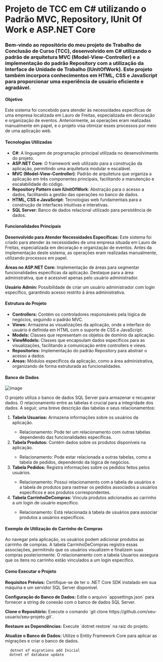 <!-- Início do README -->

<h1>Projeto de TCC em C# utilizando o Padrão MVC, Repository, IUnit Of Work e ASP.NET Core</h1>

<h3>Bem-vindo ao repositório do meu projeto de Trabalho de Conclusão de Curso (TCC), desenvolvido em C# utilizando o padrão de arquitetura MVC (Model-View-Controller) e a implementação do padrão Repository com a utilização da Interface de Unidade de Trabalho (IUnitOfWork). Este projeto também incorpora conhecimentos em HTML, CSS e JavaScript para proporcionar uma experiência de usuário eficiente e agradável.</h3>

<h4>Objetivo</h4>
<p>Este sistema foi concebido para atender às necessidades específicas de uma empresa localizada em Lauro de Freitas, especializada em decoração e organização de eventos. Anteriormente, as operações eram realizadas manualmente em papel, e o projeto visa otimizar esses processos por meio de uma aplicação web.</p>

<h4>Tecnologias Utilizadas</h4>
<ul>
  <li><strong>C#</strong>: A linguagem de programação principal utilizada no desenvolvimento do projeto.</li>
  <li><strong>ASP.NET Core</strong>: O framework web utilizado para a construção da aplicação, permitindo uma arquitetura modular e escalável.</li>
  <li><strong>MVC (Model-View-Controller)</strong>: Padrão de arquitetura que organiza a aplicação em três componentes principais, facilitando a manutenção e escalabilidade do código.</li>
  <li><strong>Repository Pattern com IUnitOfWork</strong>: Abstração para o acesso a dados, facilitando a gestão das operações no banco de dados.</li>
  <li><strong>HTML, CSS e JavaScript</strong>: Tecnologias web fundamentais para a construção de interfaces intuitivas e interativas.</li>
  <li><strong>SQL Server</strong>: Banco de dados relacional utilizado para persistência de dados.</li>
</ul>

<h4>Funcionalidades Principais</h4>
<p><strong>Desenvolvido para Atender Necessidades Específicas:</strong> Este sistema foi criado para atender às necessidades de uma empresa situada em Lauro de Freitas, especializada em decoração e organização de eventos. Antes da implementação deste sistema, as operações eram realizadas manualmente, utilizando processos em papel.</p>

<p><strong>Áreas no ASP.NET Core:</strong> Implementação de áreas para segmentar funcionalidades específicas da aplicação. Destaque para a área administrativa, que é acessível apenas pelo usuário administrador.</p>

<p><strong>Usuário Admin:</strong> Possibilidade de criar um usuário administrador com login específico, garantindo acesso restrito à área administrativa.</p>

<h4>Estrutura do Projeto</h4>
<ul>
  <li><strong>Controllers:</strong> Contém os controladores responsáveis pela lógica de negócios, seguindo o padrão MVC.</li>
  <li><strong>Views:</strong> Armazena as visualizações da aplicação, onde a interface do usuário é definida em HTML com o suporte de CSS e JavaScript.</li>
  <li><strong>Models:</strong> Classes que representam os objetos de domínio da aplicação.</li>
  <li><strong>ViewModels:</strong> Classes que encapsulam dados específicos para as visualizações, facilitando a comunicação entre controllers e views.</li>
  <li><strong>Repositories:</strong> Implementação do padrão Repository para abstrair o acesso a dados.</li>
  <li><strong>Areas:</strong> Módulos específicos da aplicação, como a área administrativa, organizando de forma estruturada as funcionalidades.</li>
</ul>

<h4>Banco de Dados</h4>

![image](https://github.com/victoremanuel12/TccProjectMatrizDecor/assets/93943734/98fdc562-d12f-45c1-bed2-2d3b43b9569a)

<p>O projeto utiliza o banco de dados SQL Server para armazenar e recuperar dados. O relacionamento entre as tabelas é crucial para a integridade dos dados. A seguir, uma breve descrição das tabelas e seus relacionamentos:</p>

<ol>
  <li><strong>Tabela Usuarios:</strong> Armazena informações sobre os usuários da aplicação.</li>
    <ul><li>Relacionamento: Pode ter um relacionamento com outras tabelas dependendo das funcionalidades específicas.</li></ul>
  <li><strong>Tabela Produtos:</strong> Contém dados sobre os produtos disponíveis na aplicação.</li>
    <ul><li>Relacionamento: Pode estar relacionada a outras tabelas, como a tabela de pedidos, dependendo da lógica de negócios.</li></ul>
  <li><strong>Tabela Pedidos:</strong> Registra informações sobre os pedidos feitos pelos usuários.</li>
    <ul><li>Relacionamento: Possui relacionamento com a tabela de usuários e a tabela de produtos para rastrear os pedidos associados a usuários específicos e aos produtos correspondentes.</li></ul>
  <li><strong>Tabela CarrinhoDeCompras:</strong> Vincula produtos adicionados ao carrinho a um login de usuário específico.</li>
    <ul><li>Relacionamento: Está relacionada à tabela de usuários para associar produtos a usuários específicos.</li></ul>
</ol>

<h4>Exemplo de Utilização do Carrinho de Compras</h4>
<p>Ao navegar pela aplicação, os usuários podem adicionar produtos ao carrinho de compras. A tabela CarrinhoDeCompras registra essas associações, permitindo que os usuários visualizem e finalizem suas compras posteriormente. O relacionamento com a tabela Usuarios assegura que os itens no carrinho estão vinculados a um login específico.</p>

<h4>Como Executar o Projeto</h4>
<p><strong>Requisitos Prévios:</strong> Certifique-se de ter o .NET Core SDK instalado em sua máquina e um servidor SQL Server disponível.</p>
<p><strong>Configuração do Banco de Dados:</strong> Edite o arquivo `appsettings.json` para fornecer a string de conexão com o banco de dados SQL Server.</p>
<p><strong>Clone o Repositório:</strong> Execute o comando `git clone https://github.com/seu-usuario/seu-projeto.git`.</p>
<p><strong>Restaure as Dependências:</strong> Execute `dotnet restore` na raiz do projeto.</p>
<p><strong>Atualize o Banco de Dados:</strong> Utilize o Entity Framework Core para aplicar as migrações e criar o banco de dados.</p>
<pre>
  <code>dotnet ef migrations add Inicial
  dotnet ef database update</code>
</pre>

<!-- Fim do README -->
